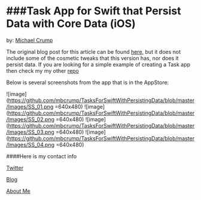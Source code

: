 ###Task App for Swift that Persist Data with Core Data (iOS)
================

by: [Michael Crump](http://twitter.com/mbcrump)

The original blog post for this article can be found [here,](http://developer.telerik.com/featured/creating-task-application-ios-using-swift/) but it does not include some of the cosmetic tweaks that this version has, nor does it persist data. If you are looking for a simple example of creating a Task app then check my my other [repo](https://github.com/mbcrump/TasksForSwift)

Below is several screenshots from the app that is in the AppStore: 

![image](https://github.com/mbcrump/TasksForSwiftWithPersistingData/blob/master/Images/SS_01.png =640x480)
![image](https://github.com/mbcrump/TasksForSwiftWithPersistingData/blob/master/Images/SS_02.png =640x480)
![image](https://github.com/mbcrump/TasksForSwiftWithPersistingData/blob/master/Images/SS_03.png =640x480)
![image](https://github.com/mbcrump/TasksForSwiftWithPersistingData/blob/master/Images/SS_04.png =640x480)

####Here is my contact info

[Twitter](http://twitter.com/mbcrump)

[Blog](http://michaelcrump.net)

[About Me](http://about.me/mbcrump)